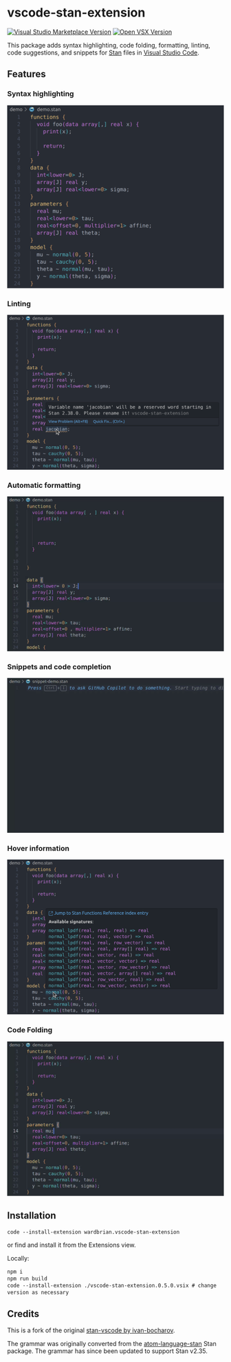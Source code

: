 # vscode-stan-extension

[![Visual Studio Marketplace Version](https://img.shields.io/visual-studio-marketplace/v/wardbrian.vscode-stan-extension?label=Visual%20Studio%20Marketplace)](https://marketplace.visualstudio.com/items?itemName=wardbrian.vscode-stan-extension)
[![Open VSX Version](https://img.shields.io/open-vsx/v/wardbrian/vscode-stan-extension)](https://open-vsx.org/extension/wardbrian/vscode-stan-extension)

This package adds syntax highlighting, code folding, formatting, linting, code suggestions,
and snippets for [Stan](https://mc-stan.org) files in [Visual Studio Code](https://code.visualstudio.com/).

## Features

### Syntax highlighting

![Syntax highlighting example](./img/highlight-example.png)

### Linting

![Linting example](./img/linting-example.png)

### Automatic formatting

![Formatting example](./img/formatting.gif)

### Snippets and code completion

![Snippet example](./img/snippets.gif)

### Hover information

![Hover example](./img/hover-example.png)

### Code Folding

![code-folding](./img/code-folding.gif)


## Installation

```
code --install-extension wardbrian.vscode-stan-extension
```

or find and install it from the Extensions view.

Locally:

```
npm i
npm run build
code --install-extension ./vscode-stan-extension.0.5.0.vsix # change version as necessary
```

## Credits

This is a fork of the original [stan-vscode by ivan-bocharov](https://github.com/ivan-bocharov/stan-vscode).

The grammar was originally converted from the [atom-language-stan](https://github.com/jrnold/atom-language-stan) Stan package. The grammar has since been updated to support Stan v2.35.
